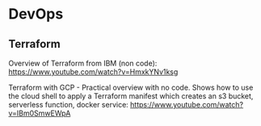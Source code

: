 # DevOps

## Terraform

Overview of Terraform from IBM (non code): https://www.youtube.com/watch?v=HmxkYNv1ksg

Terraform with GCP - Practical overview with no code. Shows how to use the cloud shell to apply a Terraform manifest which creates an s3 bucket, serverless function, docker service: https://www.youtube.com/watch?v=IBm0SmwEWpA

